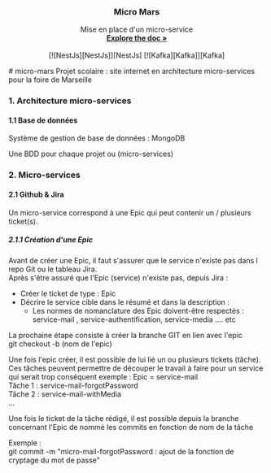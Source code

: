 <!-- PROJECT LOGO -->
<br />
<div align="center">

  <h3 align="center">Micro Mars</h3>

  <p align="center">
    Mise en place d'un micro-service
    <br />
    <a href="[https://github.com/othneildrew/Best-README-Template](https://fr.wikipedia.org/wiki/Microservices)"><strong>Explore the doc »</strong></a>
    <br />
    <br />
    [![NestJs][NestJs]][NestJs]
    [![Kafka][Kafka]][Kafka]
  </p>
</div>
# micro-mars
Projet scolaire : site internet en architecture micro-services pour la foire de Marseille  

### 1. Architecture micro-services   

#### 1.1 Base de données   

Système de gestion de base de données : MongoDB   

Une BDD pour chaque projet ou (micro-services)  

### 2. Micro-services   

#### 2.1 Github & Jira  

Un micro-service correspond à une Epic qui peut contenir un / plusieurs ticket(s).  

##### 2.1.1 Création d'une Epic 

Avant de créer une Epic, il faut s'assurer que le service n'existe pas dans l repo Git ou le tableau Jira.   
Après s'être assuré que l'Epic (service) n'existe pas, depuis Jira : 
- Créer le ticket de type : Epic
- Décrire le service cible dans le résumé et dans la description :
  - Les normes de nomanclature des Epic doivent-être respectés : service-mail , service-authentification, service-media .... etc

La prochaine étape consiste à créer la branche GIT en lien avec l'epic  
git checkout -b (nom de l'epic)  

Une fois l'epic créer, il est possible de lui lié un ou plusieurs tickets (tâche).
Ces tâches peuvent permettre de découper le travail à faire pour un service qui serait trop conséquent exemple : 
Epic = service-mail  
Tâche 1 : service-mail-forgotPassword  
Tâche 2 : service-mail-withMedia   
...  

Une fois le ticket de la tâche rédigé, il est possible depuis la branche concernant l'Epic de nommé les commits en fonction de nom de la tâche 

Exemple :  
git commit -m "micro-mail-forgotPassword : ajout de la fonction de cryptage du mot de passe"  











